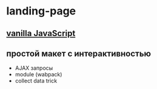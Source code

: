 # landing-page
## [vanilla JavaScript](https://coder-landing.netlify.app/)

## простой макет с интерактивностью
- AJAX запросы
- module (wabpack)
- collect data trick
